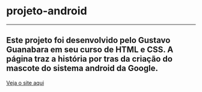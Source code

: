 # projeto-android
---
Este projeto foi desenvolvido pelo Gustavo Guanabara em seu curso de HTML e CSS. A página traz a história por tras da criação do mascote do sistema android da Google.
---
[Veja o site aqui](https://antoniodebrito.github.io/projeto-android/)
